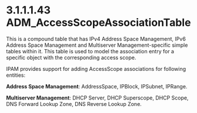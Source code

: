 <html dir="LTR" xmlns:mshelp="http://msdn.microsoft.com/mshelp" xmlns:ddue="http://ddue.schemas.microsoft.com/authoring/2003/5" xmlns:xlink="http://www.w3.org/1999/xlink" xmlns:tool="http://www.microsoft.com/tooltip">
 <body>
 <div id="header">
 <h1 class="heading">3.1.1.1.43 ADM_AccessScopeAssociationTable</h1>
 </div>
 <div id="mainSection">
 <div id="mainBody">
 <div id="allHistory" class="saveHistory"></div>
 <div id="sectionSection0" class="section" name="collapseableSection">
 

<p>This is a compound table that has IPv4 Address Space
Management, IPv6 Address Space Management and Multiserver Management-specific
simple tables within it. This table is used to model the association entry for
a specific object with the corresponding access scope. </p>

<p>IPAM provides support for adding AccessScope associations
for following entities:</p>

<p><b>Address Space Management</b>: AddressSpace,
IPBlock, IPSubnet, IPRange.</p>

<p><b>Multiserver Management</b>: DHCP Server, DHCP
Superscope, DHCP Scope, DNS Forward Lookup Zone, DNS Reverse Lookup Zone.</p>


 </div>
 </div>
 </div>
 </body>
</html>